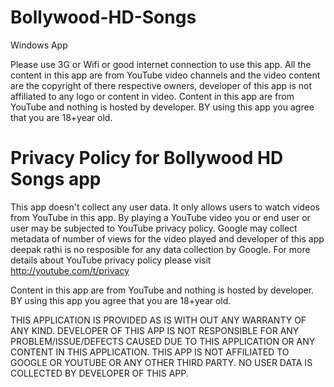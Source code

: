 # Bollywood-HD-Songs
Windows App 

Please use 3G or Wifi or good internet connection to use this app.  All the content in this app are from YouTube video channels and the video content are the copyright of there respective owners, developer of this app is not affiliated to any logo or content in video. Content in this app are from YouTube and nothing is hosted by developer.  BY using this app you agree that you are 18+year old.

Privacy Policy for Bollywood HD Songs app
========================================

This app doesn't collect any user data. It only allows users to watch videos from YouTube in this app. By playing a YouTube video you or end user or user may be subjected to YouTube privacy policy. Google may collect metadata of number of views for the video played and developer of this app deepak rathi is no resposible for any data collection by Google. For more details about YouTube privacy policy please visit http://youtube.com/t/privacy

Content in this app are from YouTube and nothing is hosted by developer.  BY using this app you agree that you are 18+year old.

THIS APPLICATION IS PROVIDED AS IS WITH OUT ANY WARRANTY OF ANY KIND. DEVELOPER OF THIS APP IS NOT RESPONSIBLE FOR ANY PROBLEM/ISSUE/DEFECTS CAUSED DUE TO THIS APPLICATION OR ANY CONTENT IN THIS APPLICATION. THIS APP IS NOT AFFILIATED TO GOOGLE OR YOUTUBE OR ANY OTHER THIRD PARTY. NO USER DATA IS COLLECTED BY DEVELOPER OF THIS APP.
